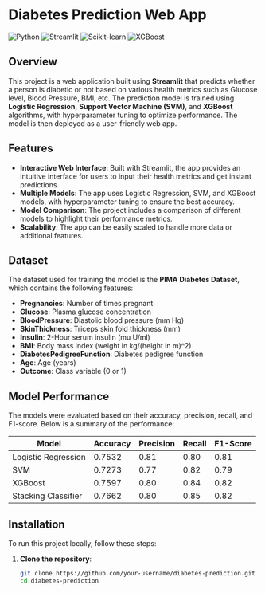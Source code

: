 # Diabetes Prediction Web App

![Python](https://img.shields.io/badge/Python-3.8%2B-blue)
![Streamlit](https://img.shields.io/badge/Streamlit-1.0%2B-orange)
![Scikit-learn](https://img.shields.io/badge/Scikit--learn-0.24%2B-green)
![XGBoost](https://img.shields.io/badge/XGBoost-1.4%2B-yellowgreen)

## Overview

This project is a web application built using **Streamlit** that predicts whether a person is diabetic or not based on various health metrics such as Glucose level, Blood Pressure, BMI, etc. The prediction model is trained using **Logistic Regression**, **Support Vector Machine (SVM)**, and **XGBoost** algorithms, with hyperparameter tuning to optimize performance. The model is then deployed as a user-friendly web app.

## Features

- **Interactive Web Interface**: Built with Streamlit, the app provides an intuitive interface for users to input their health metrics and get instant predictions.
- **Multiple Models**: The app uses Logistic Regression, SVM, and XGBoost models, with hyperparameter tuning to ensure the best accuracy.
- **Model Comparison**: The project includes a comparison of different models to highlight their performance metrics.
- **Scalability**: The app can be easily scaled to handle more data or additional features.

## Dataset

The dataset used for training the model is the **PIMA Diabetes Dataset**, which contains the following features:

- **Pregnancies**: Number of times pregnant
- **Glucose**: Plasma glucose concentration
- **BloodPressure**: Diastolic blood pressure (mm Hg)
- **SkinThickness**: Triceps skin fold thickness (mm)
- **Insulin**: 2-Hour serum insulin (mu U/ml)
- **BMI**: Body mass index (weight in kg/(height in m)^2)
- **DiabetesPedigreeFunction**: Diabetes pedigree function
- **Age**: Age (years)
- **Outcome**: Class variable (0 or 1)

## Model Performance

The models were evaluated based on their accuracy, precision, recall, and F1-score. Below is a summary of the performance:

| Model                  | Accuracy | Precision | Recall | F1-Score |
|------------------------|----------|-----------|--------|----------|
| Logistic Regression    | 0.7532   | 0.81      | 0.80   | 0.81     |
| SVM                    | 0.7273   | 0.77      | 0.82   | 0.79     |
| XGBoost                | 0.7597   | 0.80      | 0.84   | 0.82     |
| Stacking Classifier    | 0.7662   | 0.80      | 0.85   | 0.82     |

## Installation

To run this project locally, follow these steps:

1. **Clone the repository**:
   ```bash
   git clone https://github.com/your-username/diabetes-prediction.git
   cd diabetes-prediction
